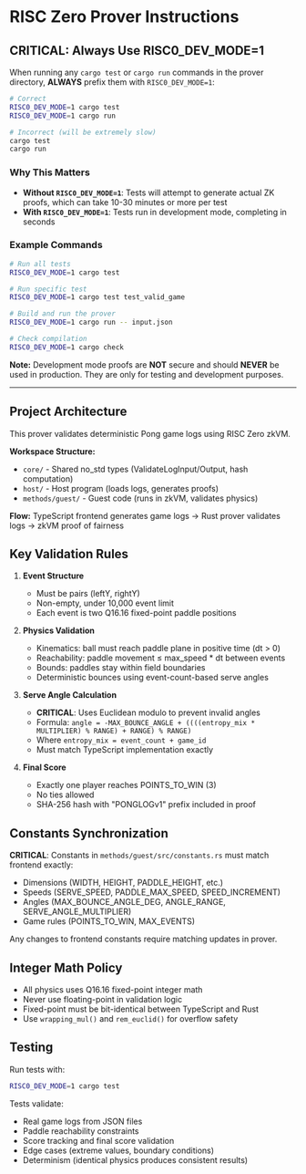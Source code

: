 # RISC Zero Prover Instructions

## CRITICAL: Always Use RISC0_DEV_MODE=1

When running any `cargo test` or `cargo run` commands in the prover directory, **ALWAYS** prefix them with `RISC0_DEV_MODE=1`:

```bash
# Correct
RISC0_DEV_MODE=1 cargo test
RISC0_DEV_MODE=1 cargo run

# Incorrect (will be extremely slow)
cargo test
cargo run
```

### Why This Matters

- **Without `RISC0_DEV_MODE=1`**: Tests will attempt to generate actual ZK proofs, which can take 10-30 minutes or more per test
- **With `RISC0_DEV_MODE=1`**: Tests run in development mode, completing in seconds

### Example Commands

```bash
# Run all tests
RISC0_DEV_MODE=1 cargo test

# Run specific test
RISC0_DEV_MODE=1 cargo test test_valid_game

# Build and run the prover
RISC0_DEV_MODE=1 cargo run -- input.json

# Check compilation
RISC0_DEV_MODE=1 cargo check
```

**Note:** Development mode proofs are **NOT** secure and should **NEVER** be used in production. They are only for testing and development purposes.

---

## Project Architecture

This prover validates deterministic Pong game logs using RISC Zero zkVM.

**Workspace Structure:**
- `core/` - Shared no_std types (ValidateLogInput/Output, hash computation)
- `host/` - Host program (loads logs, generates proofs)
- `methods/guest/` - Guest code (runs in zkVM, validates physics)

**Flow:** TypeScript frontend generates game logs → Rust prover validates logs → zkVM proof of fairness

## Key Validation Rules

1. **Event Structure**
   - Must be pairs (leftY, rightY)
   - Non-empty, under 10,000 event limit
   - Each event is two Q16.16 fixed-point paddle positions

2. **Physics Validation**
   - Kinematics: ball must reach paddle plane in positive time (dt > 0)
   - Reachability: paddle movement ≤ max_speed * dt between events
   - Bounds: paddles stay within field boundaries
   - Deterministic bounces using event-count-based serve angles

3. **Serve Angle Calculation**
   - **CRITICAL**: Uses Euclidean modulo to prevent invalid angles
   - Formula: `angle = -MAX_BOUNCE_ANGLE + ((((entropy_mix * MULTIPLIER) % RANGE) + RANGE) % RANGE)`
   - Where `entropy_mix = event_count + game_id`
   - Must match TypeScript implementation exactly

4. **Final Score**
   - Exactly one player reaches POINTS_TO_WIN (3)
   - No ties allowed
   - SHA-256 hash with "PONGLOGv1" prefix included in proof

## Constants Synchronization

**CRITICAL**: Constants in `methods/guest/src/constants.rs` must match frontend exactly:
- Dimensions (WIDTH, HEIGHT, PADDLE_HEIGHT, etc.)
- Speeds (SERVE_SPEED, PADDLE_MAX_SPEED, SPEED_INCREMENT)
- Angles (MAX_BOUNCE_ANGLE_DEG, ANGLE_RANGE, SERVE_ANGLE_MULTIPLIER)
- Game rules (POINTS_TO_WIN, MAX_EVENTS)

Any changes to frontend constants require matching updates in prover.

## Integer Math Policy

- All physics uses Q16.16 fixed-point integer math
- Never use floating-point in validation logic
- Fixed-point must be bit-identical between TypeScript and Rust
- Use `wrapping_mul()` and `rem_euclid()` for overflow safety

## Testing

Run tests with:
```bash
RISC0_DEV_MODE=1 cargo test
```

Tests validate:
- Real game logs from JSON files
- Paddle reachability constraints
- Score tracking and final score validation
- Edge cases (extreme values, boundary conditions)
- Determinism (identical physics produces consistent results)
